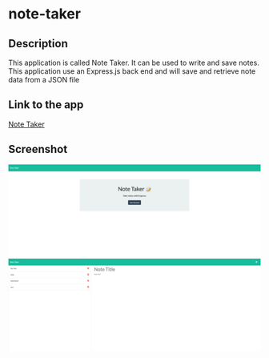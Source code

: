 # note-taker

## Description
This application is called Note Taker. It can be used to write and save notes. This application use an Express.js back end and will save and retrieve note data from a JSON file

## Link to the app
[Note Taker](https://note-taker-oct-21.herokuapp.com/)

## Screenshot 
![alt text](/screenshot1.png)
![alt text](/screenshot2.png)
